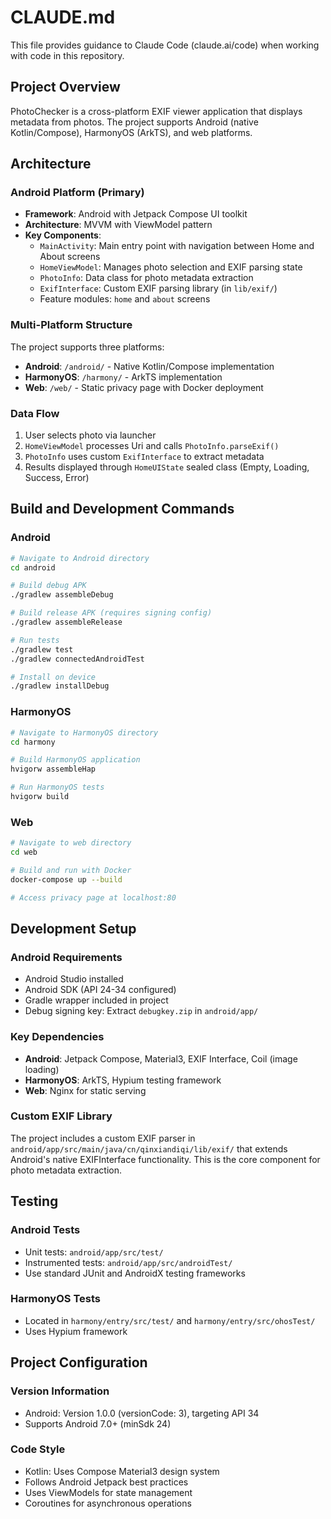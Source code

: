 # CLAUDE.md

This file provides guidance to Claude Code (claude.ai/code) when working with code in this repository.

## Project Overview

PhotoChecker is a cross-platform EXIF viewer application that displays metadata from photos. The project supports Android (native Kotlin/Compose), HarmonyOS (ArkTS), and web platforms.

## Architecture

### Android Platform (Primary)

- **Framework**: Android with Jetpack Compose UI toolkit
- **Architecture**: MVVM with ViewModel pattern
- **Key Components**:
  - `MainActivity`: Main entry point with navigation between Home and About screens
  - `HomeViewModel`: Manages photo selection and EXIF parsing state
  - `PhotoInfo`: Data class for photo metadata extraction
  - `ExifInterface`: Custom EXIF parsing library (in `lib/exif/`)
  - Feature modules: `home` and `about` screens

### Multi-Platform Structure

The project supports three platforms:

- **Android**: `/android/` - Native Kotlin/Compose implementation
- **HarmonyOS**: `/harmony/` - ArkTS implementation
- **Web**: `/web/` - Static privacy page with Docker deployment

### Data Flow

1. User selects photo via launcher
2. `HomeViewModel` processes Uri and calls `PhotoInfo.parseExif()`
3. `PhotoInfo` uses custom `ExifInterface` to extract metadata
4. Results displayed through `HomeUIState` sealed class (Empty, Loading, Success, Error)

## Build and Development Commands

### Android

```bash
# Navigate to Android directory
cd android

# Build debug APK
./gradlew assembleDebug

# Build release APK (requires signing config)
./gradlew assembleRelease

# Run tests
./gradlew test
./gradlew connectedAndroidTest

# Install on device
./gradlew installDebug
```

### HarmonyOS

```bash
# Navigate to HarmonyOS directory
cd harmony

# Build HarmonyOS application
hvigorw assembleHap

# Run HarmonyOS tests
hvigorw build
```

### Web

```bash
# Navigate to web directory
cd web

# Build and run with Docker
docker-compose up --build

# Access privacy page at localhost:80
```

## Development Setup

### Android Requirements

- Android Studio installed
- Android SDK (API 24-34 configured)
- Gradle wrapper included in project
- Debug signing key: Extract `debugkey.zip` in `android/app/`

### Key Dependencies

- **Android**: Jetpack Compose, Material3, EXIF Interface, Coil (image loading)
- **HarmonyOS**: ArkTS, Hypium testing framework
- **Web**: Nginx for static serving

### Custom EXIF Library

The project includes a custom EXIF parser in `android/app/src/main/java/cn/qinxiandiqi/lib/exif/` that extends Android's native EXIFInterface functionality. This is the core component for photo metadata extraction.

## Testing

### Android Tests

- Unit tests: `android/app/src/test/`
- Instrumented tests: `android/app/src/androidTest/`
- Use standard JUnit and AndroidX testing frameworks

### HarmonyOS Tests

- Located in `harmony/entry/src/test/` and `harmony/entry/src/ohosTest/`
- Uses Hypium framework

## Project Configuration

### Version Information

- Android: Version 1.0.0 (versionCode: 3), targeting API 34
- Supports Android 7.0+ (minSdk 24)

### Code Style

- Kotlin: Uses Compose Material3 design system
- Follows Android Jetpack best practices
- Uses ViewModels for state management
- Coroutines for asynchronous operations
